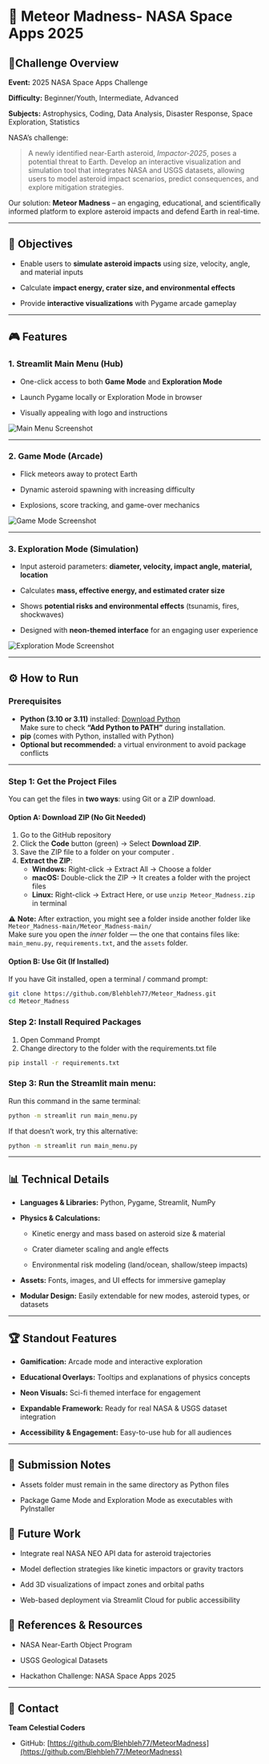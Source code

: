 # **🌌 Meteor Madness- NASA Space Apps 2025**


## 🚀Challenge Overview



**Event:** 2025 NASA Space Apps Challenge



**Difficulty:** Beginner/Youth, Intermediate, Advanced



**Subjects:** Astrophysics, Coding, Data Analysis, Disaster Response, Space Exploration, Statistics



NASA’s challenge:

> A newly identified near-Earth asteroid, *Impactor-2025*, poses a potential threat to Earth. Develop an interactive visualization and simulation tool that integrates NASA and USGS datasets, allowing users to model asteroid impact scenarios, predict consequences, and explore mitigation strategies.



Our solution: **Meteor Madness** – an engaging, educational, and scientifically informed platform to explore asteroid impacts and defend Earth in real-time.



---



## 🎯 **Objectives**



- Enable users to **simulate asteroid impacts** using size, velocity, angle, and material inputs



- Calculate **impact energy, crater size, and environmental effects**



- Provide **interactive visualizations** with Pygame arcade gameplay





---



## 🎮 Features


### **1. Streamlit Main Menu** (Hub)



- One-click access to both **Game Mode** and **Exploration Mode**



- Launch Pygame locally or Exploration Mode in browser



- Visually appealing with logo and instructions



![Main Menu Screenshot](assets/images/readme_mainmenu.jpg)



---


### 2. Game Mode (Arcade)



- Flick meteors away to protect Earth



- Dynamic asteroid spawning with increasing difficulty



- Explosions, score tracking, and game-over mechanics



![Game Mode Screenshot](assets/images/readme_game.jpg)



---



### 3. Exploration Mode (Simulation)



- Input asteroid parameters: **diameter, velocity, impact angle, material, location**



- Calculates **mass, effective energy, and estimated crater size**



- Shows **potential risks and environmental effects** (tsunamis, fires, shockwaves)



- Designed with **neon-themed interface** for an engaging user experience



![Exploration Mode Screenshot](assets/images/readme_exploration.jpg)



---



## ⚙️ How to Run

### **Prerequisites**
- **Python (3.10 or 3.11)** installed: [Download Python](https://www.python.org/downloads/)  
  Make sure to check **“Add Python to PATH”** during installation.  
- **pip** (comes with Python, installed with Python)  
- **Optional but recommended:** a virtual environment to avoid package conflicts

---

### **Step 1: Get the Project Files**

You can get the files in **two ways**: using Git or a ZIP download.

#### **Option A: Download ZIP (No Git Needed)**

1. Go to the GitHub repository
2. Click the **Code** button (green) → Select **Download ZIP**.  
3. Save the ZIP file to a folder on your computer .
4. **Extract the ZIP**:  
   - **Windows:** Right-click → Extract All → Choose a folder 
   - **macOS:** Double-click the ZIP → It creates a folder with the project files  
   - **Linux:** Right-click → Extract Here, or use `unzip Meteor_Madness.zip` in terminal  


⚠️ **Note:** After extraction, you might see a folder inside another folder like  
`Meteor_Madness-main/Meteor_Madness-main/`  
Make sure you open the *inner* folder — the one that contains files like:  
`main_menu.py`, `requirements.txt`, and the `assets` folder.




#### **Option B: Use Git (If Installed)**

If you have Git installed, open a terminal / command prompt:

```bash
git clone https://github.com/Blehbleh77/Meteor_Madness.git
cd Meteor_Madness
```


### **Step 2: Install Required Packages**

1. Open Command Prompt
2. Change directory to the folder with the requirements.txt file

```bash
pip install -r requirements.txt
```

### **Step 3: Run the Streamlit main menu:**

Run this command in the same terminal:

```bash
python -m streamlit run main_menu.py
```

If that doesn’t work, try this alternative:

```bash
python -m streamlit run main_menu.py
```

---



## 📊 Technical Details



- **Languages & Libraries:** Python, Pygame, Streamlit, NumPy





- **Physics & Calculations:**

  
  - Kinetic energy and mass based on asteroid size & material


  - Crater diameter scaling and angle effects


  - Environmental risk modeling (land/ocean, shallow/steep impacts)





- **Assets:** Fonts, images, and UI effects for immersive gameplay



- **Modular Design:** Easily extendable for new modes, asteroid types, or datasets


---



## 🏆 Standout Features



- **Gamification:** Arcade mode and interactive exploration

- **Educational Overlays:** Tooltips and explanations of physics concepts

- **Neon Visuals:** Sci-fi themed interface for engagement

- **Expandable Framework:** Ready for real NASA & USGS dataset integration

- **Accessibility & Engagement:** Easy-to-use hub for all audiences


---


## 📂 Submission Notes



- Assets folder must remain in the same directory as Python files


- Package Game Mode and Exploration Mode as executables with PyInstaller




## 🔮 Future Work



- Integrate real NASA NEO API data for asteroid trajectories

- Model deflection strategies like kinetic impactors or gravity tractors

- Add 3D visualizations of impact zones and orbital paths

- Web-based deployment via Streamlit Cloud for public accessibility




## 📝 References & Resources



- NASA Near-Earth Object Program

- USGS Geological Datasets

- Hackathon Challenge: NASA Space Apps 2025



---



## 📧 Contact



**Team Celestial Coders**

- GitHub: [https://github.com/Blehbleh77/MeteorMadness](https://github.com/Blehbleh77/MeteorMadness)


